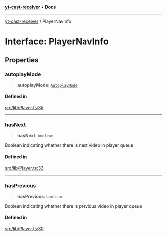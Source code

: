 [**yt-cast-receiver**](../README.md) • **Docs**

***

[yt-cast-receiver](../README.md) / PlayerNavInfo

# Interface: PlayerNavInfo

## Properties

### autoplayMode

> **autoplayMode**: [`AutoplayMode`](../type-aliases/AutoplayMode.md)

#### Defined in

[src/lib/Player.ts:35](https://github.com/patrickkfkan/yt-cast-receiver/blob/e384300201bf276a725286875fe0fb4b45f5c05f/src/lib/Player.ts#L35)

***

### hasNext

> **hasNext**: `boolean`

Boolean indicating whether there is next video in player queue

#### Defined in

[src/lib/Player.ts:33](https://github.com/patrickkfkan/yt-cast-receiver/blob/e384300201bf276a725286875fe0fb4b45f5c05f/src/lib/Player.ts#L33)

***

### hasPrevious

> **hasPrevious**: `boolean`

Boolean indicating whether there is previous video in player queue

#### Defined in

[src/lib/Player.ts:30](https://github.com/patrickkfkan/yt-cast-receiver/blob/e384300201bf276a725286875fe0fb4b45f5c05f/src/lib/Player.ts#L30)
